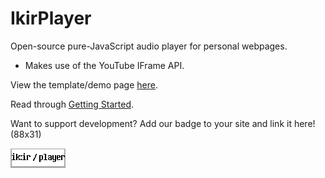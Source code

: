 # IkirPlayer
Open-source pure-JavaScript audio player for personal webpages.
- Makes use of the YouTube IFrame API.

View the template/demo page [here](https://ramenguy.github.io/IkirPlayer/).

Read through [Getting Started](https://github.com/RamenGuy/IkirPlayer/wiki/Getting-Started).

Want to support development? Add our badge to your site and link it here! (88x31)

![IkirPlayer badge](/badge.png)
